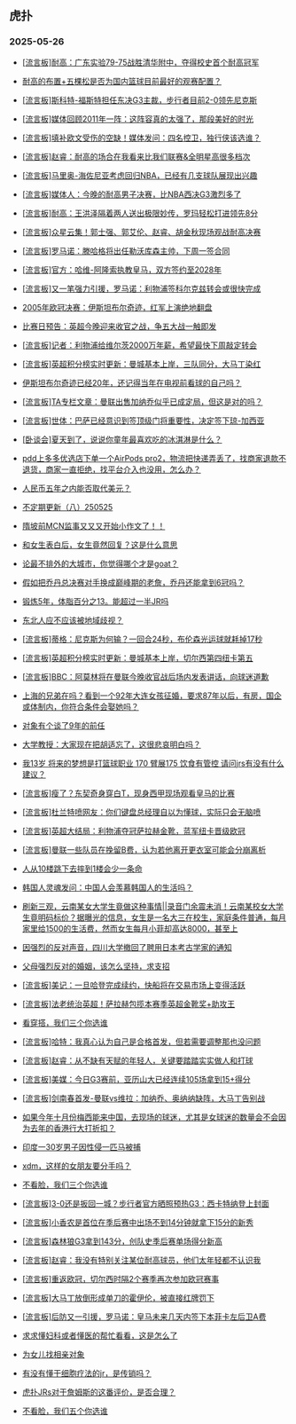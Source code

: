 ## 虎扑 
### 2025-05-26

+ [[流言板]耐高：广东实验79-75战胜清华附中，夺得校史首个耐高冠军](https://bbs.hupu.com/632818944.html)

+ [耐高的布置+五棵松是否为国内篮球目前最好的观赛配置？](https://bbs.hupu.com/632819818.html)

+ [[流言板]斯科特-福斯特担任东决G3主裁，步行者目前2-0领先尼克斯](https://bbs.hupu.com/632820423.html)

+ [[流言板]媒体回顾2011年一阵：这阵容真的太强了，那段美好的时光](https://bbs.hupu.com/632819367.html)

+ [[流言板]填补欧文受伤的空缺！媒体发问：四名控卫，独行侠该选谁？](https://bbs.hupu.com/632818448.html)

+ [[流言板]赵睿：耐高的场合在我看来比我们联赛&amp;全明星高很多档次](https://bbs.hupu.com/632820912.html)

+ [[流言板]马里奥-海佐尼亚考虑回归NBA，已经有几支球队展现出兴趣](https://bbs.hupu.com/632820990.html)

+ [[流言板]媒体人：今晚的耐高男子决赛，比NBA西决G3激烈多了](https://bbs.hupu.com/632819857.html)

+ [[流言板]耐高：王洪泽隔着两人送出极限妙传，罗玛轻松打进领先8分](https://bbs.hupu.com/632818844.html)

+ [[流言板]众星云集！郭士强、郭艾伦、赵睿、胡金秋现场观战耐高决赛](https://bbs.hupu.com/632817556.html)

+ [[流言板]罗马诺：滕哈格将出任勒沃库森主帅，下周一签合同](https://bbs.hupu.com/632814515.html)

+ [[流言板]官方：哈维-阿隆索执教皇马，双方签约至2028年](https://bbs.hupu.com/632816720.html)

+ [[流言板]又一笔强力引援，罗马诺：利物浦签科尔克兹转会或很快完成](https://bbs.hupu.com/632815839.html)

+ [2005年欧冠决赛：伊斯坦布尔奇迹，红军上演绝地翻盘](https://bbs.hupu.com/632814576.html)

+ [比赛日预告：英超今晚迎来收官之战，争五大战一触即发](https://bbs.hupu.com/632813640.html)

+ [[流言板]记者：利物浦给维尔茨2000万年薪，希望最快下周敲定转会](https://bbs.hupu.com/632816029.html)

+ [[流言板]英超积分榜实时更新：曼城基本上岸，三队同分，大马丁染红](https://bbs.hupu.com/632819427.html)

+ [伊斯坦布尔奇迹已经20年，还记得当年在电视前看球的自己吗？](https://bbs.hupu.com/632815506.html)

+ [[流言板]TA专栏文章：曼联出售加纳乔似乎已成定局，但这是对的吗？](https://bbs.hupu.com/632814260.html)

+ [[流言板]世体：巴萨已经意识到签顶级门将重要性，决定签下琼-加西亚](https://bbs.hupu.com/632817804.html)

+ [[卧谈会]夏天到了，说说你童年最喜欢吃的冰淇淋是什么？](https://bbs.hupu.com/632819206.html)

+ [pdd上多多优选店下单一个AirPods pro2，物流把快递弄丢了，找商家退款不退货，商家一直拒绝，找平台介入也没用，怎么办？](https://bbs.hupu.com/632818223.html)

+ [人民币五年之内能否取代美元？](https://bbs.hupu.com/632817157.html)

+ [不定期更新（八）250525](https://bbs.hupu.com/632816867.html)

+ [隋坡前MCN监事又又又开始小作文了！！](https://bbs.hupu.com/632820813.html)

+ [和女生表白后，女生竟然回复？这是什么意思](https://bbs.hupu.com/632817743.html)

+ [论最不排外的大城市，你觉得哪个才是goat？](https://bbs.hupu.com/632817503.html)

+ [假如把乔丹总决赛对手换成巅峰期的老詹，乔丹还能拿到6冠吗？](https://bbs.hupu.com/632817483.html)

+ [锻炼5年，体脂百分之13。能超过一半JR吗](https://bbs.hupu.com/632817032.html)

+ [东北人应不应该被地域歧视？](https://bbs.hupu.com/632820300.html)

+ [[流言板]蒂格：尼克斯为何输？一回合24秒，布伦森光运球就耗掉17秒](https://bbs.hupu.com/632822346.html)

+ [[流言板]英超积分榜实时更新：曼城基本上岸，切尔西第四纽卡第五](https://bbs.hupu.com/632819427.html)

+ [[流言板]BBC：阿莫林将在曼联今晚收官战后场内发表讲话，向球迷道歉](https://bbs.hupu.com/632815953.html)

+ [上海的兄弟在吗？看到一个92年大连女孩征婚，要求87年以后，有房，国企或体制内，你符合条件会娶她吗？](https://bbs.hupu.com/632818717.html)

+ [对象有个谈了9年的前任](https://bbs.hupu.com/632820436.html)

+ [大学教授：大家现在把胡适忘了，这很悲哀明白吗？](https://bbs.hupu.com/632819130.html)

+ [我13岁 将来的梦想是打篮球职业 170 臂展175 饮食有管控 请问jrs有没有什么建议？](https://bbs.hupu.com/632817948.html)

+ [[流言板]瘦了？东契奇身穿白T，现身西甲现场观看皇马的比赛](https://bbs.hupu.com/632822556.html)

+ [[流言板]杜兰特喷网友：你们键盘总经理自以为懂球，实际只会无脑喷](https://bbs.hupu.com/632822130.html)

+ [[流言板]英超大结局：利物浦夺冠萨拉赫金靴，蓝军纽卡晋级欧冠](https://bbs.hupu.com/632822941.html)

+ [[流言板]曼联一些队员在挽留B费，认为若他离开更衣室可能会分崩离析](https://bbs.hupu.com/632816614.html)

+ [人从10楼跳下去摔到1楼会少一条命](https://bbs.hupu.com/632822347.html)

+ [韩国人灵魂发问：中国人会羡慕韩国人的生活吗？](https://bbs.hupu.com/632820626.html)

+ [刷新三观，云南某女大学生竟做这种事情||录音门余震未消！云南某校女大学生竟明码标价？据曝光的信息，女生是一名大三在校生，家庭条件普通，每月家里给1500的生活费，然而女生每月小菲却高达8000，甚至上](https://bbs.hupu.com/632820267.html)

+ [因强烈的反对声音，四川大学撤回了聘用日本考古学家的通知](https://bbs.hupu.com/632820770.html)

+ [父母强烈反对的婚姻，该怎么坚持，求支招](https://bbs.hupu.com/632822624.html)

+ [[流言板]美记：一旦哈登完成续约，快船将在交易市场上变得活跃](https://bbs.hupu.com/632822010.html)

+ [[流言板]法老统治英超！萨拉赫包揽本赛季英超金靴奖+助攻王](https://bbs.hupu.com/632823109.html)

+ [看穿搭，我们三个你选谁](https://bbs.hupu.com/632819347.html)

+ [[流言板]哈特：我真心认为自己是合格首发，但若需要调整那也没问题](https://bbs.hupu.com/632822197.html)

+ [[流言板]赵睿：从不缺有天赋的年轻人，关键要踏踏实实做人和打球](https://bbs.hupu.com/632821223.html)

+ [[流言板]美媒：今日G3赛前，亚历山大已经连续105场拿到15+得分](https://bbs.hupu.com/632820426.html)

+ [[流言板]剑南春首发-曼联vs维拉：加纳乔、奥纳纳缺阵，大马丁告别战](https://bbs.hupu.com/632819949.html)

+ [如果今年十月份梅西能来中国，去现场的球迷，尤其是女球迷的数量会不会因为去年的香港行大打折扣？](https://bbs.hupu.com/632821891.html)

+ [印度一30岁男子因性侵一匹马被捕](https://bbs.hupu.com/632821538.html)

+ [xdm，这样的女朋友要分手吗？](https://bbs.hupu.com/632820822.html)

+ [不看脸，我们三个你选谁](https://bbs.hupu.com/632822196.html)

+ [[流言板]3-0还是扳回一城？步行者官方晒照预热G3：西卡特纳登上封面](https://bbs.hupu.com/632821316.html)

+ [[流言板]小香农是首位在季后赛中出场不到14分钟就拿下15分的新秀](https://bbs.hupu.com/632821849.html)

+ [[流言板]森林狼G3拿到143分，创队史季后赛单场得分新高](https://bbs.hupu.com/632821584.html)

+ [[流言板]赵睿：我没有特别关注某位耐高球员，他们太年轻都不认识我](https://bbs.hupu.com/632821340.html)

+ [[流言板]重返欧冠，切尔西时隔2个赛季再次参加欧冠赛事](https://bbs.hupu.com/632823039.html)

+ [[流言板]大马丁放倒形成单刀的霍伊伦，被直接红牌罚下](https://bbs.hupu.com/632821771.html)

+ [[流言板]后防又一引援，罗马诺：皇马未来几天内签下本菲卡左后卫A费](https://bbs.hupu.com/632816332.html)

+ [求求懂妇科或者懂医的帮忙看看，这是怎么了](https://bbs.hupu.com/632823666.html)

+ [为女儿找相亲对象](https://bbs.hupu.com/632821516.html)

+ [有没有懂干细胞疗法的jr，是传销吗？](https://bbs.hupu.com/632822331.html)

+ [虎扑JRs对于詹姆斯的这番评价，是否合理？](https://bbs.hupu.com/632822333.html)

+ [不看脸，我们五个你选谁](https://bbs.hupu.com/632822202.html)


